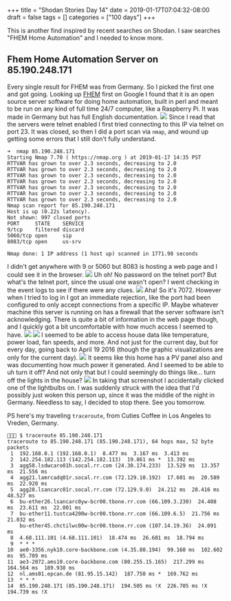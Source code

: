 +++
title = "Shodan Stories Day 14"
date = 2019-01-17T07:04:32-08:00
draft = false
tags = []
categories = ["100 days"]
+++

This is another find inspired by recent searches on Shodan. I saw searches "FHEM Home Automation" and I needed to know more.

## Fhem Home Automation Server on 85.190.248.171
Every single result for FHEM was from Germany. So I picked the first one and got going. Looking up [FHEM](https://www.fhem.de/) first on Google I found that it is an open source server software for doing home automation, built in perl and meant to be run on any kind of full time 24/7 computer, like a Raspberry Pi. It was made in Germany but has full English documentation.
![](/images/100Days/Day14/fhem.png)
Since I read that the servers were telnet enabled I first tried connecting to this IP via telnet on port 23. It was closed, so then I did a port scan via `nmap`, and wound up getting some errors that I still don't fully understand.

```
➜  nmap 85.190.248.171
Starting Nmap 7.70 ( https://nmap.org ) at 2019-01-17 14:35 PST
RTTVAR has grown to over 2.3 seconds, decreasing to 2.0
RTTVAR has grown to over 2.3 seconds, decreasing to 2.0
RTTVAR has grown to over 2.3 seconds, decreasing to 2.0
RTTVAR has grown to over 2.3 seconds, decreasing to 2.0
RTTVAR has grown to over 2.3 seconds, decreasing to 2.0
RTTVAR has grown to over 2.3 seconds, decreasing to 2.0
RTTVAR has grown to over 2.3 seconds, decreasing to 2.0
Nmap scan report for 85.190.248.171
Host is up (0.22s latency).
Not shown: 997 closed ports
PORT     STATE    SERVICE
9/tcp    filtered discard
5060/tcp open     sip
8083/tcp open     us-srv

Nmap done: 1 IP address (1 host up) scanned in 1771.98 seconds
```  
I didn't get anywhere with 9 or 5060 but 8083 is hosting a web page and I could see it in the browser.
![](/images/100Days/Day14/thehome.png)
Uh oh! No password on the telnet port? But what's the telnet port, since the usual one wasn't open? I went checking in the event logs to see if there were any clues.
![](/images/100Days/Day14/telnetport.png)
Aha! So it's 7072. However when I tried to log in I got an immediate rejection, like the port had been configured to only accept connections from a specific IP. Maybe whatever machine this server is running on has a firewall that the server software isn't acknowledging. There is quite a bit of information in the web page though, and I quickly got a bit uncomfortable with how much access I seemed to have.
![](/images/100Days/Day14/temperature.png)
![](/images/100Days/Day14/current.png)
I seemed to be able to access house data like temperature, power load, fan speeds, and more. And not just for the current day, but for every day, going back to April 19 2016 (though the graphic visualizations are only for the current day).
![](/images/100Days/Day14/history.png)
It seems like this home has a PV panel also and was documenting how much power it generated. And I seemed to be able to uh turn it off? And not only that but I could seemingly do things like... turn off the lights in the house?
![](/images/100Days/Day14/lights.png)
In taking that screenshot I accidentally clicked one of the lightbulbs on. I was suddenly struck with the idea that I'd possibly just woken this person up, since it was the middle of the night in Germany. Needless to say, I decided to stop there. See you tomorrow.

PS here's my traveling `traceroute`, from Cuties Coffee in Los Angeles to Vreden, Germany.
```
👻🌵🔮 $ traceroute 85.190.248.171
traceroute to 85.190.248.171 (85.190.248.171), 64 hops max, 52 byte packets
 1  192.168.0.1 (192.168.0.1)  8.477 ms  3.167 ms  3.413 ms
 2  142.254.182.113 (142.254.182.113)  19.861 ms *  13.392 ms
 3  agg58.lsdwcaro01h.socal.rr.com (24.30.174.233)  13.529 ms  13.357 ms  21.556 ms
 4  agg21.lamrcadq01r.socal.rr.com (72.129.10.192)  17.601 ms  20.589 ms  22.920 ms
 5  agg28.lsancarc01r.socal.rr.com (72.129.9.0)  24.212 ms  28.416 ms  48.527 ms
 6  bu-ether26.lsancarc0yw-bcr00.tbone.rr.com (66.109.3.230)  24.408 ms  23.611 ms  22.001 ms
 7  bu-ether11.tustca4200w-bcr00.tbone.rr.com (66.109.6.5)  21.756 ms  21.032 ms
    bu-ether45.chctilwc00w-bcr00.tbone.rr.com (107.14.19.36)  24.091 ms
 8  4.68.111.101 (4.68.111.101)  18.474 ms  26.681 ms  18.794 ms
 9  * * *
10  ae0-3356.nyk10.core-backbone.com (4.35.80.194)  99.160 ms  102.602 ms  95.709 ms
11  ae3-2072.ams10.core-backbone.com (80.255.15.165)  217.299 ms  164.564 ms  189.938 ms
12  nl.ams01.epcan.de (81.95.15.142)  187.750 ms *  169.762 ms
13  * * *
14  85.190.248.171 (85.190.248.171)  194.505 ms !X  226.705 ms !X  194.739 ms !X
```
